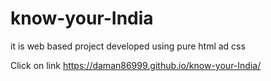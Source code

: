 # know-your-India
it is web based project developed using pure html ad css

Click on link https://daman86999.github.io/know-your-India/
